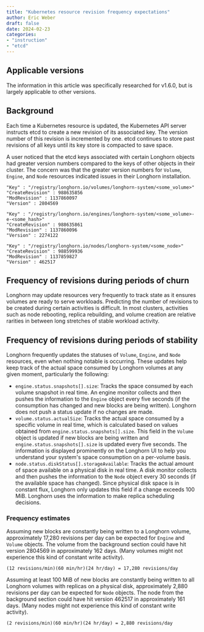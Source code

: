 ```yaml
---
title: "Kubernetes resource revision frequency expectations"
author: Eric Weber
draft: false
date: 2024-02-23
categories:
- "instruction"
- "etcd"
---
```


## Applicable versions

The information in this article was specifically researched for v1.6.0, but is largely applicable to other versions.

## Background

Each time a Kubernetes resource is updated, the Kubernetes API server instructs etcd to create a new revision of its
associated key. The version number of this revision is incremented by one. etcd continues to store past revisions of all
keys until its key store is compacted to save space.

A user noticed that the etcd keys associated with certain Longhorn objects had greater version numbers compared to the
keys of other objects in their cluster. The concern was that the greater version numbers for `Volume`, `Engine`, and
`Node` resources indicated issues in their Longhorn installation.

```
"Key" : "/registry/longhorn.io/volumes/longhorn-system/<some_volume>"
"CreateRevision" : 988635856
"ModRevision" : 1137860097
"Version" : 2804569

"Key" : "/registry/longhorn.io/engines/longhorn-system/<some_volume>-e-<some_hash>"
"CreateRevision" : 988635861
"ModRevision" : 1137860096
"Version" : 2274122

"Key" : "/registry/longhorn.io/nodes/longhorn-system/<some_node>"
"CreateRevision" : 988599936
"ModRevision" : 1137859827
"Version" : 462517
```

## Frequency of revisions during periods of churn

Longhorn may update resources very frequently to track state as it ensures volumes are ready to serve workloads.
Predicting the number of revisions to be created during certain activities is difficult. In most clusters, activities
such as node rebooting, replica rebuilding, and volume creation are relative rarities in between long stretches of
stable workload activity.

## Frequency of revisions during periods of stability

Longhorn frequently updates the statuses of `Volume`, `Engine`, and `Node` resources, even when nothing notable is
occurring. These updates help keep track of the actual space consumed by Longhorn volumes at any given moment,
particularly the following:

- `engine.status.snapshots[].size`: Tracks the space consumed by each volume snapshot in real time. An engine monitor
  collects and then pushes the information to the `Engine` object every five seconds (if the consumption has changed and
  new blocks are being written). Longhorn does not push a status update if no changes are made.
- `volume.status.actualSize`: Tracks the actual space consumed by a specific volume in real time, which is calculated
  based on values obtained from `engine.status.snapshots[].size`. This field in the `Volume` object is updated if new
  blocks are being written and `engine.status.snapshots[].size` is updated every five seconds. The information is
  displayed prominently on the Longhorn UI to help you understand your system's space consumption on a per-volume basis.
- `node.status.diskStatus[].storageAvailable`: Tracks the actual amount of space available on a physical disk in real
  time. A disk monitor collects and then pushes the information to the `Node` object every 30 seconds (if the available
  space has changed). Since physical disk space is in constant flux, Longhorn only updates this field if a change
  exceeds 100 MiB. Longhorn uses the information to make replica scheduling decisions.

### Frequency estimates

Assuming new blocks are constantly being written to a Longhorn volume, approximately 17,280 revisions per day can be
expected for `Engine` and `Volume` objects. The volume from the background section could have hit version 2804569 in
approximately 162 days. (Many volumes might not experience this kind of constant write activity).

```
(12 revisions/min)(60 min/hr)(24 hr/day) = 17,280 revisions/day
```

Assuming at least 100 MiB of new blocks are constantly being written to all Longhorn volumes with replicas on a physical
disk, approximately 2,880 revisions per day can be expected for `Node` objects. The node from the background section
could have hit version 462517 in approximately 161 days. (Many nodes might not experience this kind of constant write
activity).

```
(2 revisions/min)(60 min/hr)(24 hr/day) = 2,880 revisions/day
```
